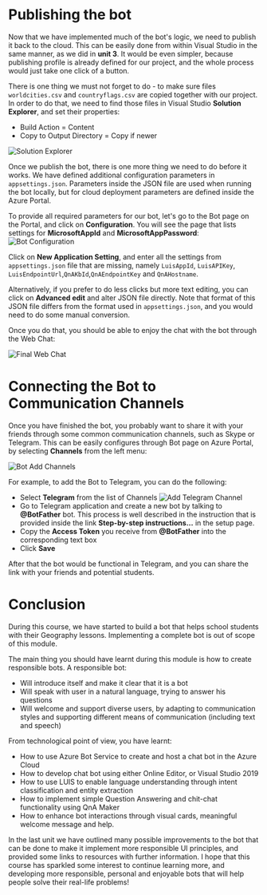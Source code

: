 # Publishing the bot

Now that we have implemented much of the bot's logic, we need to publish it back to the cloud. This can be easily done from within Visual Studio in the same manner, as we did in **unit 3**. It would be even simpler, because publishing profile is already defined for our project, and the whole process would just take one click of a button.

There is one thing we must not forget to do - to make sure files `worldcities.csv` and `countryflags.csv` are copied together with our project. In order to do that, we need to find those files in Visual Studio **Solution Explorer**, and set their properties:
 * Build Action = Content
 * Copy to Output Directory = Copy if newer

![Solution Explorer](../media/VSSolExp.png)

Once we publish the bot, there is one more thing we need to do before it works. We have defined additional configuration parameters in `appsettings.json`. Parameters inside the JSON file are used when running the bot locally, but for cloud deployment parameters are defined inside the Azure Portal.

To provide all required parameters for our bot, let's go to the Bot page on the Portal, and click on **Configuration**. You will see the page that lists settings for **MicrosoftAppId** and **MicrosoftAppPassword**:
![Bot Configuration](../media/AzBotConfig.png)

Click on **New Application Setting**, and enter all the settings from `appsettings.json` file that are missing, namely `LuisAppId`, `LuisAPIKey`, `LuisEndpointUrl`,`QnAKbId`,`QnAEndpointKey` and `QnAHostname`.

Alternatively, if you prefer to do less clicks but more text editing, you can click on **Advanced edit** and alter JSON file directly. Note that format of this JSON file differs from the format used in `appsettings.json`, and you would need to do some manual conversion.

Once you do that, you should be able to enjoy the chat with the bot through the Web Chat:

![Final Web Chat](../media/FinalWebChat.png)

# Connecting the Bot to Communication Channels 

Once you have finished the bot, you probably want to share it with your friends through some common communication channels, such as Skype or Telegram. This can be easily configures through Bot page on Azure Portal, by selecting **Channels** from the left menu:

![Bot Add Channels](../media/AddChannel.png)

For example, to add the Bot to Telegram, you can do the following:

 * Select **Telegram** from the list of Channels
 ![Add Telegram Channel](../media/AddChannelTelegram.png)
 * Go to Telegram application and create a new bot by talking to **@BotFather** bot. This process is well described in the instruction that is provided inside the link **Step-by-step instructions...** in the setup page.
 * Copy the **Access Token** you receive from **@BotFather** into the corresponding text box
 * Click **Save**

 After that the bot would be functional in Telegram, and you can share the link with your friends and potential students.

# Conclusion

During this course, we have started to build a bot that helps school students with their Geography lessons. Implementing a complete bot is out of scope of this module. 

The main thing you should have learnt during this module is how to create responsible bots. A responsible bot:

 * Will introduce itself and make it clear that it is a bot
 * Will speak with user in a natural language, trying to answer his questions
 * Will welcome and support diverse users, by adapting to communication styles and supporting different means of communication (including text and speech)
 
From technological point of view, you have learnt:

 * How to use Azure Bot Service to create and host a chat bot in the Azure Cloud
 * How to develop chat bot using either Online Editor, or Visual Studio 2019
 * How to use LUIS to enable language understanding through intent classification and entity extraction
 * How to implement simple Question Answering and chit-chat functionality using QnA Maker
 * How to enhance bot interactions through visual cards, meaningful welcome message and help.

In the last unit we have outlined many possible improvements to the bot that can be done to make it implement more responsible UI principles, and provided some links to resources with further information. I hope that this course has sparkled some interest to continue learning more, and developing more responsible, personal and enjoyable bots that will help people solve their real-life problems!
